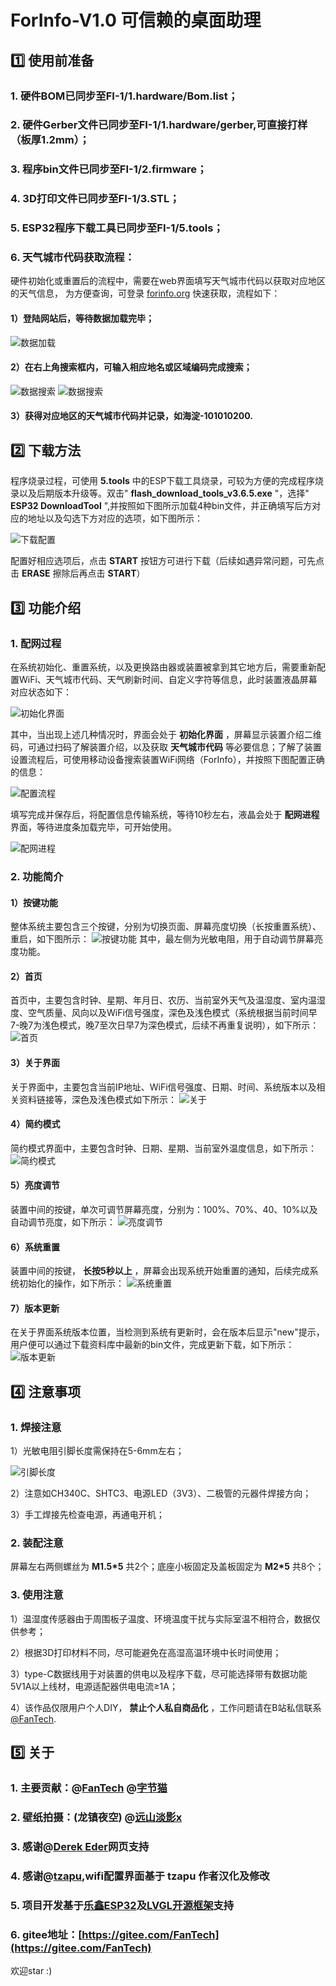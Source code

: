 # ForInfo-V1.0 可信赖的桌面助理

## :one: 使用前准备

### 1.  硬件BOM已同步至FI-1/1.hardware/Bom.list；
### 2.  硬件Gerber文件已同步至FI-1/1.hardware/gerber,可直接打样（板厚1.2mm）；
### 3.  程序bin文件已同步至FI-1/2.firmware；
### 4.  3D打印文件已同步至FI-1/3.STL；
### 5.  ESP32程序下载工具已同步至FI-1/5.tools；
### 6.  天气城市代码获取流程：
硬件初始化或重置后的流程中，需要在web界面填写天气城市代码以获取对应地区的天气信息，
为方便查询，可登录 [forinfo.org](https://www.forinfo.org) 快速获取，流程如下：

#### **1）登陆网站后，等待数据加载完毕；** 
![数据加载](4.docs/1-1.png)
#### **2）在右上角搜索框内，可输入相应地名或区域编码完成搜索；** 
![数据搜索](4.docs/1-2.png)
![数据搜索](4.docs/1-3.png)
#### **3）获得对应地区的天气城市代码并记录，如海淀-101010200.** 

## :two: 下载方法
程序烧录过程，可使用 **5.tools** 中的ESP下载工具烧录，可较为方便的完成程序烧录以及后期版本升级等。双击" **flash_download_tools_v3.6.5.exe** "，选择" **ESP32 DownloadTool** ",并按照如下图所示加载4种bin文件，并正确填写后方对应的地址以及勾选下方对应的选项，如下图所示：

![下载配置](4.docs/ESP32_Download.png)

配置好相应选项后，点击 **START** 按钮方可进行下载（后续如遇异常问题，可先点击 **ERASE** 擦除后再点击 **START**）

## :three: 功能介绍

### 1.  配网过程
在系统初始化、重置系统，以及更换路由器或装置被拿到其它地方后，需要重新配置WiFi、天气城市代码、天气刷新时间、自定义字符等信息，此时装置液晶屏幕对应状态如下：

![初始化界面](4.docs/3-2-1.png)

其中，当出现上述几种情况时，界面会处于 **初始化界面** ，屏幕显示装置介绍二维码，可通过扫码了解装置介绍，以及获取 **天气城市代码** 等必要信息；了解了装置设置流程后，可使用移动设备搜索装置WiFi网络（ForInfo），并按照下图配置正确的信息：

![配置流程](4.docs/3-9.png)

填写完成并保存后，将配置信息传输系统，等待10秒左右，液晶会处于 **配网进程** 界面，等待进度条加载完毕，可开始使用。

![配网进程](4.docs/3-2-2.png)

### 2.  功能简介
#### 1）按键功能
整体系统主要包含三个按键，分别为切换页面、屏幕亮度切换（长按重置系统）、重启，如下图所示：
![按键功能](4.docs/3-1.png)
其中，最左侧为光敏电阻，用于自动调节屏幕亮度功能。
#### 2）首页 
首页中，主要包含时钟、星期、年月日、农历、当前室外天气及温湿度、室内温湿度、空气质量、风向以及WiFi信号强度，深色及浅色模式（系统根据当前时间早7-晚7为浅色模式，晚7至次日早7为深色模式，后续不再重复说明），如下所示：
![首页](4.docs/3-3.png)
#### 3）关于界面
关于界面中，主要包含当前IP地址、WiFi信号强度、日期、时间、系统版本以及相关资料链接等，深色及浅色模式如下所示：
![关于](4.docs/3-4.png)
#### 4）简约模式
简约模式界面中，主要包含时钟、日期、星期、当前室外温度信息，如下所示：
![简约模式](4.docs/3-5.png)
#### 5）亮度调节
装置中间的按键，单次可调节屏幕亮度，分别为：100%、70%、40、10%以及自动调节亮度，如下所示：
![亮度调节](4.docs/3-6.png)
#### 6）系统重置
装置中间的按键， **长按5秒以上** ，屏幕会出现系统开始重置的通知，后续完成系统初始化的操作，如下所示：
![系统重置](4.docs/3-8.png)
#### 7）版本更新
在关于界面系统版本位置，当检测到系统有更新时，会在版本后显示"new"提示，用户便可以通过下载资料库中最新的bin文件，完成更新下载，如下所示：
![版本更新](4.docs/3-7.png)

## :four: 注意事项
### 1.  焊接注意
1）光敏电阻引脚长度需保持在5-6mm左右；

![引脚长度](4.docs/4-1.png)

2）注意如CH340C、SHTC3、电源LED（3V3）、二极管的元器件焊接方向；

3）手工焊接先检查电源，再通电开机；

### 2.  装配注意
屏幕左右两侧螺丝为 **M1.5*5** 共2个；底座小板固定及盖板固定为 **M2*5** 共8个；
### 3.  使用注意
1）温湿度传感器由于周围板子温度、环境温度干扰与实际室温不相符合，数据仅供参考；

2）根据3D打印材料不同，尽可能避免在高湿高温环境中长时间使用；

3）type-C数据线用于对装置的供电以及程序下载，尽可能选择带有数据功能5V1A以上线材，电源适配器供电电流≥1A；

4）该作品仅限用户个人DIY， **禁止个人私自商品化** ，工作问题请在B站私信联系[@FanTech](https://space.bilibili.com/12102785).

## :five: 关于

### 1.  主要贡献：@[FanTech](https://space.bilibili.com/12102785) @[字节猫](https://space.bilibili.com/177322563) 
### 2.  壁纸拍摄：(龙镇夜空) @[远山淡影x ](https://space.bilibili.com/378962375)
### 3.  感谢@[Derek Eder](https://github.com/derekeder/csv-to-html-table)网页支持
### 4.  感谢@[tzapu](https://github.com/tzapu/WiFiManager),wifi配置界面基于 **tzapu** 作者汉化及修改
### 5.  项目开发基于[乐鑫ESP32](https://github.com/espressif/arduino-esp32)及[LVGL开源框架](https://github.com/lvgl/lvgl)支持
### 6.  gitee地址：[https://gitee.com/FanTech](https://gitee.com/FanTech)

欢迎star :)
